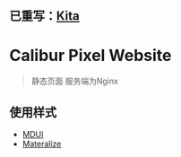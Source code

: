 ## 已重写：[Kita](https://github.com/Calibur-Pixel/Kita)

# Calibur Pixel Website

>静态页面
>服务端为Nginx

## 使用样式
- [MDUI](https://github.com/zdhxiong/mdui)
- [Materalize](https://github.com/Dogfalo/materialize)
